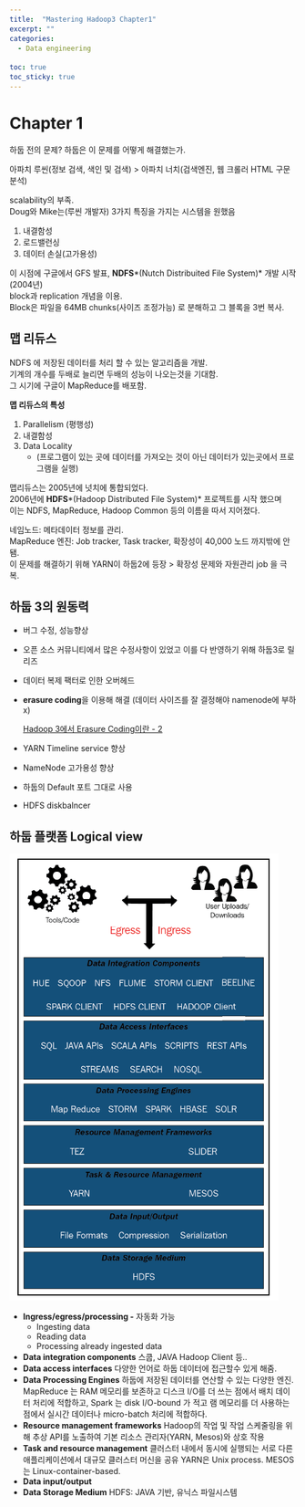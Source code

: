 ```yaml
---
title:  "Mastering Hadoop3 Chapter1"
excerpt: ""
categories:
  - Data engineering

toc: true
toc_sticky: true
---
```


# Chapter 1

하둡 전의 문제? 하둡은 이 문제를 어떻게 해결했는가. 

아파치 루씬(정보 검색, 색인 및 검색) > 아파치 너치(검색엔진, 웹 크롤러 HTML 구문 분석)

scalability의 부족.  
Doug와 Mike는(루씬 개발자) 3가지 특징을 가지는 시스템을 원했음

1. 내결함성
2. 로드밸런싱
3. 데이터 손실(고가용성)

이 시점에 구글에서 GFS 발표, **NDFS***(Nutch Distribuited File System)* 개발 시작(2004년)  
block과 replication 개념을 이용.   
Block은 파일을 64MB chunks(사이즈 조정가능) 로 분해하고 그 블록을 3번 복사.

## 맵 리듀스

NDFS 에 저장된 데이터를 처리 할 수 있는 알고리즘을 개발.  
기계의 개수를 두배로 늘리면 두배의 성능이 나오는것을 기대함.  
그 시기에 구글이 MapReduce를 배포함. 

**맵 리듀스의 특성**

1. Parallelism (평행성)
2. 내결함성
3. Data Locality 
   -  (프로그램이 있는 곳에 데이터를 가져오는 것이 아닌 데이터가 있는곳에서 프로그램을 실행)

맵리듀스는 2005년에 넛치에 통합되었다.  
2006년에 **HDFS***(Hadoop Distributed File System)* 프로젝트를 시작 했으며   
이는 NDFS, MapReduce, Hadoop Common 등의 이름을 따서 지어졌다.

네임노드: 메타데이터 정보를 관리.  
MapReduce 엔진: Job tracker, Task tracker, 확장성이 40,000 노드 까지밖에 안됌.  
이 문제를 해결하기 위해 YARN이 하둡2에 등장 > 확장성 문제와 자원관리 job 을 극복.

## 하둡 3의 원동력

- 버그 수정, 성능향상
- 오픈 소스 커뮤니티에서 많은 수정사항이 있었고 이를 다 반영하기 위해 하둡3로 릴리즈
- 데이터 복제 팩터로 인한 오버헤드
- **erasure coding**을 이용해 해결 (데이터 사이즈를 잘 결정해야 namenode에 부하 x)
    
    [Hadoop 3에서 Erasure Coding이란 - 2](https://joonyon.tistory.com/entry/Hadoop-3%EC%97%90%EC%84%9C-Erasure-Coding%EC%9D%B4%EB%9E%80-2?category=760357)
    
- YARN Timeline service 향상
- NameNode 고가용성 향상
- 하둡의 Default 포트 그대로 사용
- HDFS diskbalncer

## 하둡 플랫폼 Logical view

![image](../assets/images/hadoop_logical.png)

- **Ingress/egress/processing -** 자동화 가능
  - Ingesting data
  - Reading data
  - Processing already ingested data
- **Data integration components**
스쿱, JAVA Hadoop Client 등..
- **Data access interfaces**
다양한 언어로 하둡 데이터에 접근할수 있게 해줌.
- **Data Processing Engines**
하둡에 저장된 데이터를 연산할 수 있는 다양한 엔진.
MapReduce 는 RAM 메모리를 보존하고 디스크 I/O를 더 쓰는 점에서 배치 데이터 처리에 적합하고, Spark 는 disk I/O-bound 가 적고 램 메모리를 더 사용하는 점에서 실시간 데이터나 micro-batch 처리에 적합하다.
- **Resource management frameworks**
Hadoop의 작업 및 작업 스케줄링을 위해 추상 API를 노출하여 기본 리소스 관리자(YARN, Mesos)와 상호 작용
- **Task and resource management**
클러스터 내에서 동시에 실행되는 서로 다른 애플리케이션에서 대규모 클러스터 머신을 공유
YARN은 Unix process.  MESOS는 Linux-container-based.
- **Data input/output**
- **Data Storage Medium**
HDFS: JAVA 기반, 유닉스 파일시스템